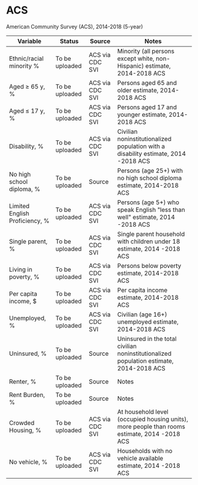 # ACS

American Community Survey (ACS), 2014-2018 (5-year) 

| Variable  | Status | Source  | Notes |
| ------------- | ------------- | ------------- | ----- |
| Ethnic/racial minority % | To be uploaded | ACS via CDC SVI  |  Minority (all persons except white, non-Hispanic) estimate, 2014-2018 ACS |
| Aged ≥ 65 y, %  | To be uploaded  | ACS via CDC SVI  | Persons aged 65 and older estimate, 2014-2018 ACS | 
| Aged ≤ 17 y, % | To be uploaded  | ACS via CDC SVI  | Persons aged 17 and younger estimate, 2014-2018 ACS |
| Disability, %  | To be uploaded  | ACS via CDC SVI  | Civilian noninstitutionalized population with a disability estimate, 2014 -2018 ACS |
| No high school diploma, %  | To be uploaded  | Source |Persons (age 25+) with no high school diploma estimate, 2014-2018 ACS |
| Limited English Proficiency, %  | To be uploaded  | ACS via CDC SVI  | Persons (age 5+) who speak English "less than well" estimate, 2014 -2018 ACS|
| Single parent, %  | To be uploaded  | ACS via CDC SVI | Single parent household with children under 18 estimate, 2014 -2018 ACS |
| Living in poverty, %  | To be uploaded  | ACS via CDC SVI  | Persons below poverty estimate, 2014-2018 ACS |
| Per capita income, $  | To be uploaded  | ACS via CDC SVI  | Per capita income estimate, 2014-2018 ACS |
| Unemployed, %  | To be uploaded  | ACS via CDC SVI  | Civilian (age 16+) unemployed estimate, 2014-2018 ACS |
| Uninsured, %  | To be uploaded  | Source | Uninsured in the total civilian noninstitutionalized population estimate, 2014-2018 ACS |
| Renter, %  | To be uploaded  | Source | Notes |
| Rent Burden, %  | To be uploaded  | Source | Notes |
| Crowded Housing, %  | To be uploaded  | ACS via CDC SVI  | At household level (occupied housing units), more people than rooms estimate, 2014 -2018 ACS |
| No vehicle, %  | To be uploaded  | ACS via CDC SVI | Households with no vehicle available estimate, 2014 -2018 ACS|



